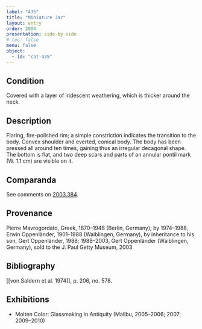 ```yaml
---
label: "435"
title: "Miniature Jar"
layout: entry
order: 2004
presentation: side-by-side
# toc: false
menu: false
object:
  - id: "cat-435"
---
```


## Condition

Covered with a layer of iridescent weathering, which is thicker around the neck.

## Description

Flaring, fire-polished rim; a simple constriction indicates the transition to the body. Convex shoulder and everted, conical body. The body has been pressed all around ten times, gaining thus an irregular decagonal shape. The bottom is flat, and two deep scars and parts of an annular pontil mark (W. 1.1 cm) are visible on it.

## Comparanda

See comments on [2003.384](#cat).

## Provenance

Pierre Mavrogordato, Greek, 1870–1948 (Berlin, Germany); by 1974–1988, Erwin Oppenländer, 1901–1988 (Waiblingen, Germany), by inheritance to his son, Gert Oppenländer, 1988; 1988–2003, Gert Oppenländer (Waiblingen, Germany), sold to the J. Paul Getty Museum, 2003

## Bibliography

[[von Saldern et al. 1974]], p. 206, no. 578.

## Exhibitions

-   Molten Color: Glassmaking in Antiquity (Malibu, 2005–2006; 2007; 2009–2010)
